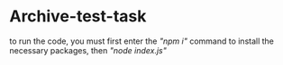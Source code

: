 # Archive-test-task 
 
to run the code, you must first enter the *"npm i"* command to install the necessary packages, then *"node index.js"*
